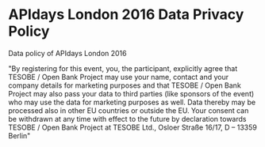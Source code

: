 # APIdays London 2016 Data Privacy Policy
Data policy of APIdays London 2016

"By registering for this event, you, the participant, explicitly agree that TESOBE / Open Bank Project may use your name, contact and your company details for marketing purposes and that TESOBE  / Open Bank Project may also pass your data to third parties (like sponsors of the event) who may use the data for marketing purposes as well. Data thereby may be processed also in other EU countries or outside the EU. Your consent can be withdrawn at any time with effect to the future by declaration towards TESOBE / Open Bank Project at TESOBE Ltd., Osloer Straße 16/17, D – 13359 Berlin"
